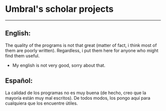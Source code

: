 # Umbral's scholar projects
---

## English:
The quality of the programs
is not that great
(matter of fact,
i think most of them
are poorly written).
Regardless,
i put them here
for anyone
who might find them useful.

* My english is not very good,
sorry about that.

## Español:
La calidad de los programas
no es muy buena
(de hecho, creo que 
la mayoría están
muy mal escritos).
De todos modos,
los pongo aquí para cualquiera
que los encuentre útiles.
